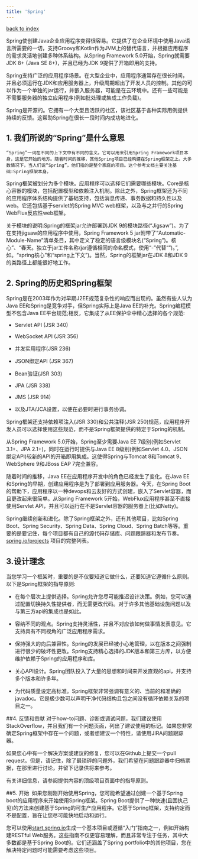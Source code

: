 ```yaml
---
title: 'Spring'
---
```


[back to index](./README.md)

<p>Spring使创建Java企业应用程序变得很容易。它提供了在企业环境中使用Java语言所需要的一切，支持Groovy和Kotlin作为JVM上的替代语言，并根据应用程序的需求灵活地创建多种体系结构。从Spring Framework 5.0开始，Spring就需要JDK 8+ (Java SE 8+)，并且已经为JDK 9提供了开箱即用的支持。</p>

Spring支持广泛的应用程序场景。在大型企业中，应用程序通常存在很长时间，并且必须运行在JDK和应用服务器上，升级周期超出了开发人员的控制。其他的可以作为一个单独的jar运行，并嵌入服务器，可能是在云环境中。还有一些可能是不需要服务器的独立应用程序(例如批处理或集成工作负载)。

Spring是开源的。它拥有一个大型且活跃的社区，该社区基于各种实际用例提供持续的反馈。这帮助Spring在很长一段时间内成功地进化。

## 1. 我们所说的“Spring”是什么意思
 	“Spring”一词在不同的上下文中有不同的含义。它可以用来引用Spring Framework项目本身，这是它开始的地方。随着时间的推移，其他Spring项目已经构建在Spring框架之上。大多数情况下，当人们说“Spring”，他们指的是整个家庭的项目。这个参考文档主要关注基础:Spring框架本身。

Spring框架被划分为多个模块。应用程序可以选择它们需要哪些模块。Core是核心容器的模块，包括配置模型和依赖注入机制。除此之外，Spring框架还为不同的应用程序体系结构提供了基础支持，包括消息传递、事务数据和持久性以及web。它还包括基于servlet的Spring MVC web框架，以及与之并行的Spring WebFlux反应性web框架。

关于模块的说明:Spring的框架jar允许部署到JDK 9的模块路径(“Jigsaw”)。为了在支持jigsaw的应用程序中使用，Spring Framework 5 jar附带了“Automatic-Module-Name”清单条目，其中定义了稳定的语言级模块名(“Spring”)。核心”、“春天。独立于jar工件名称(jar遵循相同的命名模式，使用“-”代替“”)。”,如。“spring核心”和“spring上下文”)。当然，Spring的框架jar在JDK 8和JDK 9的类路径上都能很好地工作。

## 2. Spring的历史和Spring框架
  Spring是在2003年作为对早期J2EE规范复杂性的响应而出现的。虽然有些人认为Java EE和Spring是竞争对手，但Spring实际上是Java EE的补充。Spring编程模型不包含Java EE平台规范;相反，它集成了从EE保护伞中精心选择的各个规范:

* Servlet API (JSR 340)

* WebSocket API (JSR 356)

* 并发实用程序(JSR 236)

* JSON绑定API (JSR 367)

* Bean验证(JSR 303)

* JPA (JSR 338)

* JMS (JSR 914)

* 以及JTA/JCA设置，以便在必要时进行事务协调。

Spring框架还支持依赖项注入(JSR 330)和公共注释(JSR 250)规范，应用程序开发人员可以选择使用这些规范，而不是Spring框架提供的特定于Spring的机制。

从Spring Framework 5.0开始，Spring至少需要Java EE 7级别(例如Servlet 3.1+、JPA 2.1+)，同时在运行时提供与Java EE 8级别(例如Servlet 4.0、JSON绑定API)较新的API的开箱即用集成。这使得Spring与Tomcat 8和Tomcat 9、WebSphere 9和JBoss EAP 7完全兼容。

随着时间的推移，Java EE在应用程序开发中的角色已经发生了变化。在Java EE和Spring的早期，创建应用程序是为了部署到应用服务器。今天，在Spring Boot的帮助下，应用程序以一种devops和云友好的方式创建，嵌入了Servlet容器，而且更改起来很简单。从Spring Framework 5开始，WebFlux应用程序甚至不直接使用Servlet API，并且可以运行在不是Servlet容器的服务器上(比如Netty)。

Spring继续创新和进化。除了Spring框架之外，还有其他项目，比如Spring Boot、Spring Security、Spring Data、Spring Cloud、Spring Batch等等。重要的是要记住，每个项目都有自己的源代码存储库、问题跟踪器和发布节奏。[spring.io/projects](https://spring.io/projects) 项目的完整列表。

## 3.设计理念
当您学习一个框架时，重要的是不仅要知道它做什么，还要知道它遵循什么原则。以下是Spring框架的指导原则:

* 在每个层次上提供选择。Spring允许您尽可能推迟设计决策。例如，您可以通过配置切换持久性提供者，而无需更改代码。对于许多其他基础设施问题以及与第三方api的集成也是如此。

* 容纳不同的观点。Spring支持灵活性，并且不对应该如何做事情发表意见。它支持具有不同视角的广泛应用程序需求。

* 保持强大的向后兼容性。Spring的发展已经被小心地管理，以在版本之间强制进行很少的破坏性更改。Spring支持精心选择的JDK版本和第三方库，以方便维护依赖于Spring的应用程序和库。

* 关心API设计。Spring团队投入了大量的思想和时间来开发直观的api，并支持多个版本和许多年。

* 为代码质量设定高标准。Spring框架非常强调有意义的、当前的和准确的javadoc。它是极少数可以声明干净代码结构且包之间没有循环依赖关系的项目之一。



##4. 反馈和贡献
 	对于how-to问题、诊断或调试问题，我们建议使用StackOverflow，并且我们有一个问题页面，列出了建议使用的标记。如果您非常确定Spring框架中存在一个问题，或者想建议一个特性，请使用JIRA问题跟踪器。

如果您心中有一个解决方案或建议的修复，您可以在Github上提交一个pull request。但是，请记住，除了最琐碎的问题外，我们希望在问题跟踪器中归档票据，在那里进行讨论，并留下记录供将来参考。

有关详细信息，请参阅提供内容的顶级项目页面中的指导原则。

##5. 开始
​	如果您刚刚开始使用Spring，您可能希望通过创建一个基于Spring boot的应用程序来开始使用Spring框架。Spring Boot提供了一种快速(且固执己见)的方法来创建基于Spring的可生产应用程序。它基于Spring框架，支持约定而不是配置，旨在让您尽可能快地启动和运行。

您可以使用[start.spring.io](https://start.spring.io)生成一个基本项目或遵循“入门”指南之一，例如开始构建RESTful Web服务。这些指南不仅更容易理解，而且非常专注于任务，其中大多数都是基于Spring Boot的。它们还涵盖了Spring portfolio中的其他项目，您在解决特定问题时可能需要考虑这些项目。